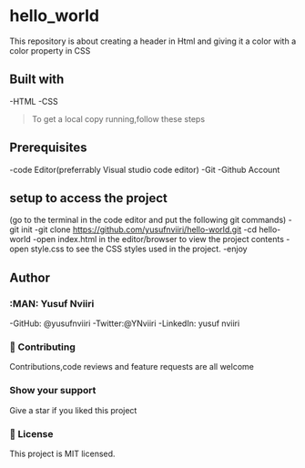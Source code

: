 # hello_world
This repository is about creating a header in Html and giving it a color with a color property in CSS

## Built with
-HTML
-CSS

>To get a local copy running,follow these steps

## Prerequisites
-code Editor(preferrably Visual studio code editor)
-Git
-Github Account

## setup to access the project
(go to the terminal in the code editor and put the following git commands)
-git init
-git clone https://github.com/yusufnviiri/hello-world.git
-cd hello-world
-open index.html in the editor/browser to view the project contents
-open style.css to see the CSS styles used in the project.
-enjoy

## Author

### :MAN: Yusuf Nviiri

-GitHub: @yusufnviiri
-Twitter:@YNviiri
-LinkedIn: yusuf nviiri

### :handshake: Contributing
Contributions,code reviews and feature requests are all welcome

### Show your support
Give a star if you liked this project

### :memo: License

This project is MIT licensed.